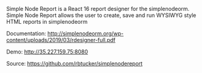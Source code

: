 Simple Node Report is a React 16 report designer for the simplenodeorm. Simple Node Report allows
the user to create, save and run WYSIWYG style HTML reports in simplenodeorm

Documentation: 
http://simplenodeorm.org/wp-content/uploads/2019/03/rdesigner-full.pdf

Demo: 
http://35.227.159.75:8080

Source: 
https://github.com/rbtucker/simplenodereport
